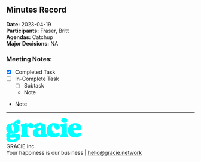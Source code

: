 ## Minutes Record
**Date:** 2023-04-19 \
**Participants:** Fraser, Britt \
**Agendas:** Catchup \
**Major Decisions:** NA

### Meeting Notes: 

+ [x] Completed Task
+ [ ] In-Complete Task
  + [ ] Subtask
  + Note
+ Note





-----------------------------

![Gracie](gracie-cyan-logo.png)  
GRACIE Inc. \
Your happiness is our business | hello@gracie.network


